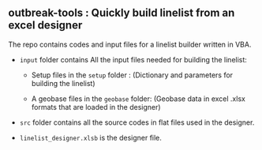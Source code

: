 ## outbreak-tools : Quickly build linelist from an excel designer

The repo contains codes and input files for a linelist builder written in VBA.

- `input` folder contains All the input files needed for building the linelist:
 
   - Setup files in the `setup` folder : (Dictionary and parameters for building the linelist)
 
   - A geobase files in the `geobase` folder: (Geobase data in excel .xlsx formats that are loaded in the designer)

- `src` folder contains all the source codes in flat files used in the designer.

- `linelist_designer.xlsb` is the designer file.
